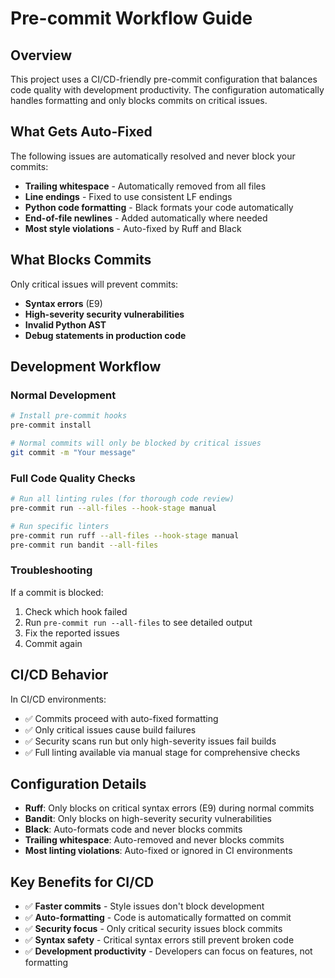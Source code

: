 # Pre-commit Workflow Guide

## Overview

This project uses a CI/CD-friendly pre-commit configuration that balances code quality with development productivity. The configuration automatically handles formatting and only blocks commits on critical issues.

## What Gets Auto-Fixed

The following issues are automatically resolved and never block your commits:

- **Trailing whitespace** - Automatically removed from all files
- **Line endings** - Fixed to use consistent LF endings
- **Python code formatting** - Black formats your code automatically
- **End-of-file newlines** - Added automatically where needed
- **Most style violations** - Auto-fixed by Ruff and Black

## What Blocks Commits

Only critical issues will prevent commits:

- **Syntax errors** (E9)
- **High-severity security vulnerabilities**
- **Invalid Python AST**
- **Debug statements in production code**

## Development Workflow

### Normal Development
```bash
# Install pre-commit hooks
pre-commit install

# Normal commits will only be blocked by critical issues
git commit -m "Your message"
```

### Full Code Quality Checks
```bash
# Run all linting rules (for thorough code review)
pre-commit run --all-files --hook-stage manual

# Run specific linters
pre-commit run ruff --all-files --hook-stage manual
pre-commit run bandit --all-files
```

### Troubleshooting

If a commit is blocked:
1. Check which hook failed
2. Run `pre-commit run --all-files` to see detailed output
3. Fix the reported issues
4. Commit again

## CI/CD Behavior

In CI/CD environments:
- ✅ Commits proceed with auto-fixed formatting
- ✅ Only critical issues cause build failures
- ✅ Security scans run but only high-severity issues fail builds
- ✅ Full linting available via manual stage for comprehensive checks

## Configuration Details

- **Ruff**: Only blocks on critical syntax errors (E9) during normal commits
- **Bandit**: Only blocks on high-severity security vulnerabilities
- **Black**: Auto-formats code and never blocks commits
- **Trailing whitespace**: Auto-removed and never blocks commits
- **Most linting violations**: Auto-fixed or ignored in CI environments

## Key Benefits for CI/CD

- ✅ **Faster commits** - Style issues don't block development
- ✅ **Auto-formatting** - Code is automatically formatted on commit
- ✅ **Security focus** - Only critical security issues block commits
- ✅ **Syntax safety** - Critical syntax errors still prevent broken code
- ✅ **Development productivity** - Developers can focus on features, not formatting
